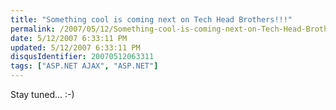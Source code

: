 ```yaml
---
title: "Something cool is coming next on Tech Head Brothers!!!"
permalink: /2007/05/12/Something-cool-is-coming-next-on-Tech-Head-Brothers!!!/
date: 5/12/2007 6:33:11 PM
updated: 5/12/2007 6:33:11 PM
disqusIdentifier: 20070512063311
tags: ["ASP.NET AJAX", "ASP.NET"]
---
```

Stay tuned... :-)
